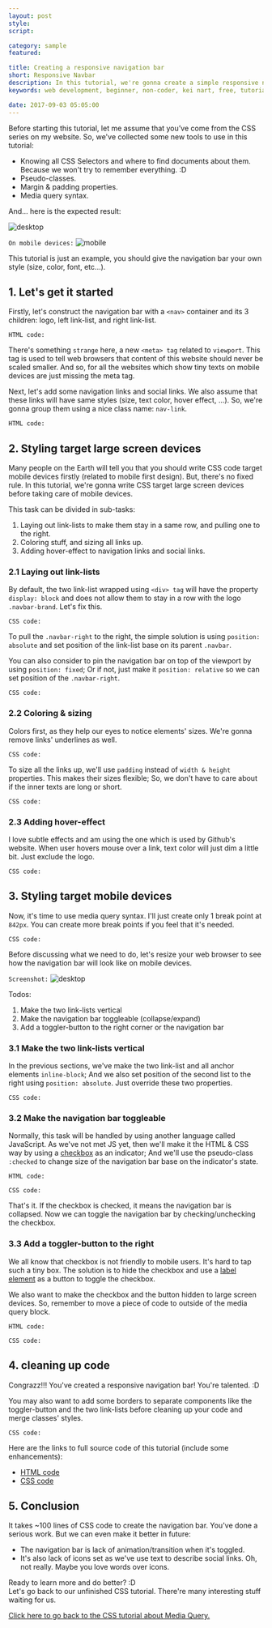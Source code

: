 ```yaml
---
layout: post
style:
script:

category: sample
featured:

title: Creating a responsive navigation bar
short: Responsive Navbar
description: In this tutorial, we're gonna create a simple responsive navigation bar using HTML and CSS. <br>This tutorial is a part of the 13th CSS tutorial on my website. <br>Please, be sure of handling basic stuff. :D
keywords: web development, beginner, non-coder, kei nart, free, tutorial, coding, programming, code nart, sample, simple, responsive, navigationm bar, html, css

date: 2017-09-03 05:05:00
---
```


Before starting this tutorial, let me assume that you’ve come from the CSS series
on my website. So, we've collected some new tools to use in this tutorial:

- Knowing all CSS Selectors and where to find documents about them. Because we
won't try to remember everything. :D
- Pseudo-classes.
- Margin & padding properties.
- Media query syntax.

And... here is the expected result:

![desktop](/images/sample/2/desktop.png)

`On mobile devices:`
![mobile](/images/sample/2/mobile.png)

This tutorial is just an example, you should give the navigation bar your own
style (size, color, font, etc...).

## 1. Let's get it started

Firstly, let's construct the navigation bar with a `<nav>` container and its 3
children: logo, left link-list, and right link-list.

`HTML code:`
<script src="https://gist.github.com/codenart/ad746b59ff7ca6812d580841f0f363a1.js">
</script>

There's something `strange` here, a new `<meta> tag` related to `viewport`. This
tag is used to tell web browsers that content of this website should never be
scaled smaller. And so, for all the websites which show tiny texts on mobile
devices are just missing the meta tag.

Next, let's add some navigation links and social links. We also assume that
these links will have same styles (size, text color, hover effect, ...). So,
we're gonna group them using a nice class name: `nav-link`.

`HTML code:`
<script src="https://gist.github.com/codenart/3b33f0638887dbf67505fbdfb0a48b4d.js">
</script>

## 2. Styling target large screen devices

Many people on the Earth will tell you that you should write CSS code target
mobile devices firstly (related to mobile first design). But, there's no fixed
rule. In this tutorial, we're gonna write CSS target large screen devices before
taking care of mobile devices.

This task can be divided in sub-tasks:

1. Laying out link-lists to make them stay in a same row, and pulling one to the right.
2. Coloring stuff, and sizing all links up.
3. Adding hover-effect to navigation links and social links.

### 2.1 Laying out link-lists

By default, the two link-list wrapped using `<div> tag` will have the property
`display: block` and does not allow them to stay in a row with the logo
`.navbar-brand`. Let's fix this.

`CSS code:`
<script src="https://gist.github.com/codenart/cc945e514b6a1a007b079ba0dc0f2fd6.js">
</script>

To pull the `.navbar-right` to the right, the simple solution is using
`position: absolute` and set position of the link-list base on its parent
`.navbar`.

You can also consider to pin the navigation bar on top of the viewport by using
`position: fixed`; Or if not, just make it `position: relative` so we can set
position of the `.navbar-right`.

`CSS code:`
<script src="https://gist.github.com/codenart/33ed7a147f1e254823501cb326d15bcc.js">
</script>

### 2.2 Coloring & sizing

Colors first, as they help our eyes to notice elements' sizes. We're gonna remove
links' underlines as well.

`CSS code:`
<script src="https://gist.github.com/codenart/d4f03a947e58fae1b9482c8f4ddd1d75.js">
</script>

To size all the links up, we'll use `padding` instead of `width & height`
properties. This makes their sizes flexible; So, we don't have to care about if
the inner texts are long or short.

`CSS code:`
<script src="https://gist.github.com/codenart/86c902d385ec7f3806c30ad3e59e13f9.js">
</script>

### 2.3 Adding hover-effect

I love subtle effects and am using the one which is used by Github's website.
When user hovers mouse over a link, text color will just dim a little bit. Just
exclude the logo.

`CSS code:`
<script src="https://gist.github.com/codenart/98a7723702d784e83b5f1de2c6a05a78.js">
</script>

## 3. Styling target mobile devices

Now, it's time to use media query syntax. I'll just create only 1 break point at
`842px`. You can create more break points if you feel that it's needed.

`CSS code:`
<script src="https://gist.github.com/codenart/7944e3ce889b538caa81d7453c64b380.js">
</script>

Before discussing what we need to do, let's resize your web browser to see how
the navigation bar will look like on mobile devices.

`Screenshot:`
![desktop](/images/sample/2/non-responsive.png)

Todos:

1. Make the two link-lists vertical
2. Make the navigation bar toggleable (collapse/expand)
3. Add a toggler-button to the right corner or the navigation bar

### 3.1 Make the two link-lists vertical

In the previous sections, we've make the two link-list and all anchor elements
`inline-block`; And we also set position of the second list to the right using
`position: absolute`. Just override these two properties.

`CSS code:`
<script src="https://gist.github.com/codenart/abc23cead06f61d80b7e8ccb8eade7f9.js">
</script>

### 3.2 Make the navigation bar toggleable

Normally, this task will be handled by using another language called JavaScript.
As we've not met JS yet, then we'll make it the HTML & CSS way by using a
[checkbox](https://codenart.github.io/html/2017/07/27/html-8-other-inputs.html#2-radio-button--check-box--dropdown-list "ext")
as an indicator; And we'll use the pseudo-class `:checked` to change size of the
navigation bar base on the indicator's state.

`HTML code:`
<script src="https://gist.github.com/codenart/d37580cf274527eb03cbe708604c3b51.js">
</script>

`CSS code:`
<script src="https://gist.github.com/codenart/bf65eccd3698d66d159ade26950ce774.js">
</script>

That's it. If the checkbox is checked, it means the navigation bar is collapsed.
Now we can toggle the navigation bar by checking/unchecking the checkbox.

### 3.3 Add a toggler-button to the right

We all know that checkbox is not friendly to mobile users. It's hard to tap such
a tiny box. The solution is to hide the checkbox and use a
[label element](https://codenart.github.io/html/2017/07/27/html-8-other-inputs.html#the-label-tags "ext")
as a button to toggle the checkbox.

We also want to make the checkbox and the button hidden to large screen devices.
So, remember to move a piece of code to outside of the media query block.

`HTML code:`
<script src="https://gist.github.com/codenart/33565c9478091df036f391e8d4cfb505.js">
</script>

`CSS code:`
<script src="https://gist.github.com/codenart/c17c61318cf1223973ddc87a41756c60.js">
</script>

## 4. cleaning up code

Congrazz!!! You've created a responsive navigation bar! You're talented. :D

You may also want to add some borders to separate components like the toggler-button
and the two link-lists before cleaning up your code and merge classes' styles.

`CSS code:`
<script src="https://gist.github.com/codenart/8f17f985162759d1b84f7c0989a204bc.js">
</script>

Here are the links to full source code of this tutorial (include some enhancements):

- [HTML code](https://gist.github.com/codenart/2833d928ff72bd27de3350c66a3c3aea "ext")
- [CSS code](https://gist.github.com/codenart/e6db5ad240d89f42525c4eacd2c27543 "ext")

## 5. Conclusion

It takes ~100 lines of CSS code to create the navigation bar. You've done a
serious work. But we can even make it better in future:

- The navigation bar is lack of animation/transition when it's toggled.
- It's also lack of icons set as we've use text to describe social links. Oh,
not really. Maybe you love words over icons.

Ready to learn more and do better? :D  
Let's go back to our unfinished CSS tutorial. There're many interesting stuff
waiting for us.

[Click here to go back to the CSS tutorial about Media Query.](https://codenart.github.io/css/2017/08/24/css-13-media-query.html#creating-a-responsive-navigation-bar "ext")
